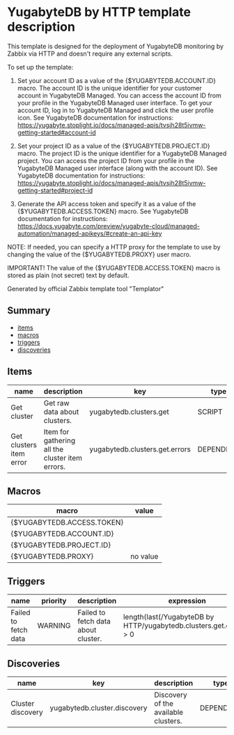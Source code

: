# YugabyteDB by HTTP template description

This template is designed for the deployment of YugabyteDB monitoring by Zabbix via HTTP and doesn't require any external scripts.

To set up the template:

1. Set your account ID as a value of the {$YUGABYTEDB.ACCOUNT.ID} macro. The account ID is the unique identifier for your customer account in YugabyteDB Managed. You can access the account ID from your profile in the YugabyteDB Managed user interface. To get your account ID, log in to YugabyteDB Managed and click the user profile icon. 
See YugabyteDB documentation for instructions:
https://yugabyte.stoplight.io/docs/managed-apis/tvsjh28t5ivmw-getting-started#account-id

2. Set your project ID as a value of the {$YUGABYTEDB.PROJECT.ID} macro. The project ID is the unique identifier for a YugabyteDB Managed project. You can access the project ID from your profile in the YugabyteDB Managed user interface (along with the account ID). 
See YugabyteDB documentation for instructions:
https://yugabyte.stoplight.io/docs/managed-apis/tvsjh28t5ivmw-getting-started#project-id

3. Generate the API access token and specify it as a value of the {$YUGABYTEDB.ACCESS.TOKEN} macro. 
See YugabyteDB documentation for instructions:
https://docs.yugabyte.com/preview/yugabyte-cloud/managed-automation/managed-apikeys/#create-an-api-key

NOTE: If needed, you can specify a HTTP proxy for the template to use by changing the value of the {$YUGABYTEDB.PROXY} user macro.

IMPORTANT! The value of the {$YUGABYTEDB.ACCESS.TOKEN} macro is stored as plain (not secret) text by default.  

Generated by official Zabbix template tool "Templator"

## Summary
* [items](#items)
* [macros](#macros)
* [triggers](#triggers)
* [discoveries](#discoveries)

<a name="items" />

## Items
| name | description | key | type | delay |
| ------------- |------------- |------------- |------------- |------------- |
| Get cluster | Get raw data about clusters. | yugabytedb.clusters.get | SCRIPT | 1h |
| Get clusters item error | Item for gathering all the cluster item errors. | yugabytedb.clusters.get.errors | DEPENDENT | 0 |


<a name="macros" />

## Macros
| macro | value |
| ------------- |------------- |
| {$YUGABYTEDB.ACCESS.TOKEN} | <Put your access token here> |
| {$YUGABYTEDB.ACCOUNT.ID} | <Put your account ID here> |
| {$YUGABYTEDB.PROJECT.ID} | <Put your project ID here> |
| {$YUGABYTEDB.PROXY} | no value |


<a name="triggers" />

## Triggers
| name | priority | description | expression | tags | url |
| ------------- |------------- |------------- |------------- |------------- |------------- |
| Failed to fetch data | WARNING | Failed to fetch data about cluster. | length(last(/YugabyteDB by HTTP/yugabytedb.clusters.get.errors)) > 0 | [{"tag": "scope", "value": "availability"}] | no url |


<a name="discoveries" />

## Discoveries
| name | key | description | type | lifetime | delay |
| ------------- |------------- |------------- |------------- |------------- |------------- |
| Cluster discovery | yugabytedb.cluster.discovery | Discovery of the available clusters. | DEPENDENT | no lifetime | 0 |

